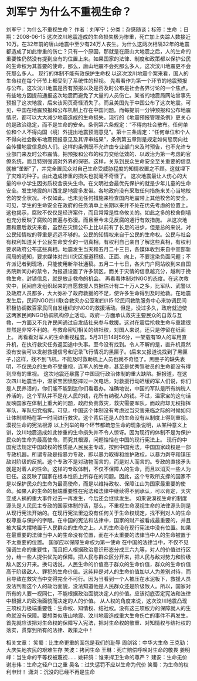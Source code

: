 # 刘军宁  为什么不重视生命？

刘军宁：为什么不重视生命？
作者：刘军宁；分类：杂感随谈；标签：生命 ；日期：2008-06-15
这次汶川地震造成的生命损失极为惨重，死亡加上失踪人数接近10万。在32年前的唐山地震中至少有24万人丧生。为什么这两次相隔32年的地震都造成了如此惨重的伤亡？只有一个原因，那就是在唐山大地震之后，人的生命的重要性仍然没有提到应有的位置上来。如果国家的法律、制度和政策都以保护公民的生命权为其首要的使命，那么，唐山地震不会死那么多人，这次汶川地震更不会死那么多人。
现行的体制不能有效保护生命权
以这次汶川地震个案来看，国人的生命权在每个环节上都受到了系统性的轻视。
先看看作为第一个环节的地震预报与公布。这次汶川地震是否有预报以及是否及时公布是社会各界讨论的一个焦点。有些地方因提前通报这次地震而避免了大量的人员伤亡。某省的地震局网站曾事先预报了这次地震，后来该网页奇怪消失了。而且美国先于中国公布了这次地震。可见，中国在地震预报和公布机制上存在中国问题。而每提前一分钟预报和公布地震情况，都可以大大减少地震造成的生命损失。现行的《地震预报管理条例》更关心的是政治稳定，而不是生命的安全。条例第六条规定：“不得向社会散布。任何单位和个人不得向国（境）外提出地震预测意见”。第十三条规定：“任何单位和个人不得向社会散布地震预报意见及其评审结果”，条例第五章则是规定如何惩罚向社会传播地震信息的人们。这样的条例既不允许由专业部门来及时预告，也不允许专业部门来及时公布震情。把预报和公布的权力交给低效的、以政治为第一考虑的官僚系统，而且特别强调对外界的保密。这样，关系到民众生命安全至关重要的信息就被“垄断”了，并完全置民众对自己生命受威胁程度的知情权置之不顾。这就埋下了灾难的种子。由此造成惨重的损失也就毫不奇怪了。
这次地震最让人伤心的大量的中小学生因劣质校舍丧失生命。在文明社会最优先保护的就是少年儿童的生命安全。发生地震的川西北是地震多发带。各地政府没有采取任何措施来关心当地校舍的安全状况。不仅如此，也未见任何措施来检查国内地震带上其他校舍的安全。可见，学生的生命安全在政府的任务清单上长期以来并不处在优先考虑的位置上。这也揭示，腐败不仅仅是经济案件，而且常常是性命攸关的。如此之多的校舍倒塌也充分反映了腐败的普遍与弥漫。而且至今未见反腐的通行有效措施。
从这次地震和震后救灾来看，虽然在灾情公布上比以前有了长足的进步，但是总的来说，对公民知情权的尊重是远远不够的。公民的知情权来自于公民的生命权。公民与社会有权利知道关于公民生命安全的一切真相，有权利自己亲自了解这些真相，有权利要求政府公布这些真相。地震发生当天和五月二十三日，各媒体收到来自中宣部新闻局的通知，要求媒体对四川灾区报道积极、正面、向上，不要渲染负面问题；不许派记者到现场，只能使用新华社通稿。五月二十七日，各大门户网站收到来自国务院新闻办的禁令，为报道设置了许多禁区。而关于灾情的信息越充分，越利于挽救生命。封锁信息，就是放走救命的机会。
再看看体制对NGO的态度。在这次救灾中，民间自发组织起来的自愿救援人员据估计有二十万人之多，比军队、武警以及政府人员都多，大大弥补了政府救援的不足，使许多生命得到及时抢救。在地震发生后，民间NGO四川联合救灾办公室和四川5·12民间救助服务中心来协调民间积极协调数百家民间自发组织的NGO的救援活动。但是，没过多久，政府就迫使这两家民间NGO协调机构停止活动。政府一方面承认救灾主要民众的自救与互救，一方面又不允许民间通过自发结社来参与救援。这对在震后抢救生命与重建很显然是非常不利的。与救命密切相关的结社权，对国人来说，还只是停留在纸面上。
再看看对军人的生命重视程度。5月31日14时56分，一架载有19人的军用直升机，在执行救灾任务返回途中失事。至今没有找到。令人不解的是，直升机竟然没有安装可以发射救援信号和记录飞行情况的黑匣子。(后来又报道说找到了黑匣子，)这样，找不到飞机，不能及时救助机上人员也就不奇怪了。黑匣子的缺失表明，不仅民众的生命不受重视，连军人的生命，甚至是优秀驾驶员的生命都没有得到应有的重视。
这次地震还暴露了中国现行政治体制的重大缺陷。据报道，在这次四川地震当中，温家宝因愤怒摔过一次电话，对救援行动迟缓的军人们说，你们是人民养活的，你们能不能到达你们看着办。准确地说，中国的军队是所有纳税人养活的，这个军队并不是花人民的钱，花所有纳税人的钱。不过，温家宝的这句话反映国家在体制上重大的问题，政府负责救灾，救灾需要军队，而政府却无权指挥军队，军队归党指挥。可见，中国这个体制没有考虑过当灾害来临之际的时候如何让体制顺畅在第一时间进行救灾。这个背后还是人的生命没有从制度上得到重视。
漠视生命的宪法根源
以上列举的每个环节都疏忽生命的现象说明，从某种意义上讲，汶川地震造成如此惨重的生命损失并不令人惊讶。因为现行的体制不是为保护民众的生命为最高使命。而究其根源，问题恰恰在中国的现行宪法上。
现行的中国宪法规定中国政权的性质是人民民主专政。按照中国宪法，中国国家政权是一部专政机器。所谓专政是指暴力专政，即以暴力取得和维护政权，以暴力剥夺和镇压敌对阶级的反抗。这个专政不是对动物而言的，而是对人而言的。专政的直接矛头就是对着人的性命。这样的专政体制，不仅不保障人的生命，而且以消灭一些人为已任。这反映了国家在根本性质上所存在的问题。因此，这个专政所支撑的国家不是以保护民众的生命为最高使命，而是以维持政权、保障江山为国家最重要的使命。如果人的生命的极端重要性在宪法和法律中继续得不到承认，可以肯定，天灾变成人祸的重大事件过去一再发生，今后还会继续发生。
如果说漠视生命的制度源头是人民民主专政的国家体制的话，那么，不重视生命漠视生命的法律源头则是从现行宪法开始的。在现行宪法里边没有任何关于生命权规定，找不到对人的生命权尊重与保护的字眼。在中国的宪法和法律中，国家的财产被看成最重要的，并且被大摇大摆地置于人民群众的生命之上。人的生命没在现行宪法中没有位置。如果在最重要的法律当中人的生命没有位置，而在不太重要的法律当中人的生命被置于不太重要的位置。
国家应以保障生命权为第一使命
在中国的法律当中，不仅不见强调生命的重要性，而且把人根据政治意识形态分成三六九等，对人的价值进行区分，给一些人提供优先的保障。把人民与群众区分开来，把人民与敌对势力和阶级敌人区分开来。换句话说，人民生命的价值高于群众的生命价值，群众的生命价值高于阶级敌人、罪犯的生命价值。这纯粹是对人的生命价值加以人为差别对待，而且导致在救灾当中变得完全不可行。因为当看到一个人被压在水泥板下，救援人员没法判断这个人的政治面貌，没法知道他是人民群众还是阶级敌人。所以，国家对所有的人要一视同仁，不能根据政治面貌决定人的价值。应该彻底否定宪法和法律中根据人的政治面貌而决定的人的价值。
从人权的角度来说，这次汶川地震凸现三项权力极端重要性：生命权、知情权、结社权。没有这三项权力的保障就人的生命就没有保障。要想类似唐山地震、汶川地震造成重大生命伤亡的事件不再发生，首先就应该把对生命权的保障写入宪法，把对生命权的敬重、对知情权与结社权的落实，贯穿到所有的法律、政策之中！

相关文章：
笑蜀：比生命更重的面包是我们的耻辱
周剑铭：中华大生命
王克勤：大庆失地农民的艰难生存
笑波：拷问生命
王琳：死亡赔偿呼唤对生命的敬畏
姜明峰：当生命的平等权被蔑视……
姚轩鸽：谁来捍卫生命的尊严？
建安：生命无价
谢志伟：生命之轻户口之重
吴名：过失惩罚不应以生命为代价
笑蜀：为生命的权利申辩！
潇浏：沉没的已经不再是生命